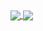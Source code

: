 <a href="https://github.com/antondavidouski/github-readme-stats">
  <img align="center" src="https://github-readme-stats.vercel.app/api?username=antondavidouski&show_icons=true&theme=gotham" />
</a>
<a href="https://github.com/antondavidouski/convoychat">
  <img align="center" src="https://github-readme-stats.vercel.app/api/top-langs/?username=antondavidouski&show_icons=true&theme=gotham&layout=compact" />
</a>
